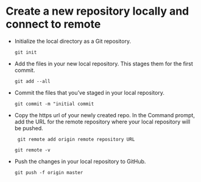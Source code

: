 # Create a new repository locally and connect to remote 

* Initialize the local directory as a Git repository.

  ```git init```

* Add the files in your new local repository. This stages them for the first commit.

  ```git add --all```

* Commit the files that you’ve staged in your local repository.

  ```git commit -m "initial commit```

* Copy the https url of your newly created repo. In the Command prompt, add the URL for the remote repository where your local repository will be pushed.

  ``` git remote add origin remote repository URL```

  ```git remote -v```

* Push the changes in your local repository to GitHub.

  ```git push -f origin master```

